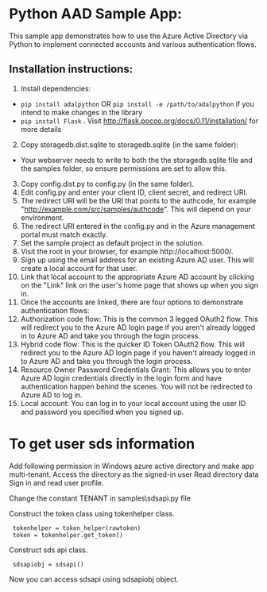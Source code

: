 # Python AAD Sample App:
This sample app demonstrates how to use the Azure Active Directory via Python to implement connected accounts and various authentication flows.

## Installation instructions:
1. Install dependencies:
  * `pip install adalpython` OR `pip install -e /path/to/adalpython` if you intend to make changes in the library
  * `pip install Flask` . Visit http://flask.pocoo.org/docs/0.11/installation/ for more details
2. Copy storagedb.dist.sqlite to storagedb.sqlite (in the same folder):
  * Your webserver needs to write to both the the storagedb.sqlite file and the samples folder, so ensure permissions are set to allow this.
3. Copy config.dist.py to config.py (in the same folder).
4. Edit config.py and enter your client ID, client secret, and redirect URI.
  1. The redirect URI will be the URI that points to the authcode, for example "http://example.com/src/samples/authcode". This will depend on your environment.
  2. The redirect URI entered in the config.py and in the Azure management portal must match exactly.
5. Set the sample project as default project in the solution.
6. Visit the root in your browser, for example http://localhost:5000/.
7. Sign up using the email address for an existing Azure AD user. This will create a local account for that user.
8. Link that local account to the appropriate Azure AD account by clicking on the "Link" link on the user's home page that shows up when you sign in.
9. Once the accounts are linked, there are four options to demonstrate authentication flows:
  1. Authorization code flow: This is the common 3 legged OAuth2 flow. This will redirect you to the Azure AD login page if you aren't already logged in to Azure AD and take you through the login process.
  2. Hybrid code flow: This is the quicker ID Token OAuth2 flow. This will redirect you to the Azure AD login page if you haven't already logged in to Azure AD and take you through the login process.
  3. Resource Owner Password Credentials Grant: This allows you to enter Azure AD login credentials directly in the login form and have authentication happen behind the scenes. You will not be redirected to Azure AD to log in.
  4. Local account: You can log in to your local account using the user ID and password you specified when you signed up.

# To get user sds information

Add following permission in Windows azure active directory and make app multi-tenant.
Access the directory as the signed-in user
Read directory data
Sign in and read user profile.

Change the constant TENANT in samples\sdsapi.py file

Construct the token class using tokenhelper class.
```
 tokenhelper = token_helper(rawtoken)
 token = tokenhelper.get_token()
```

Construct sds api class.
```
 sdsapiobj = sdsapi()
```
Now you can access sdsapi using sdsapiobj object.